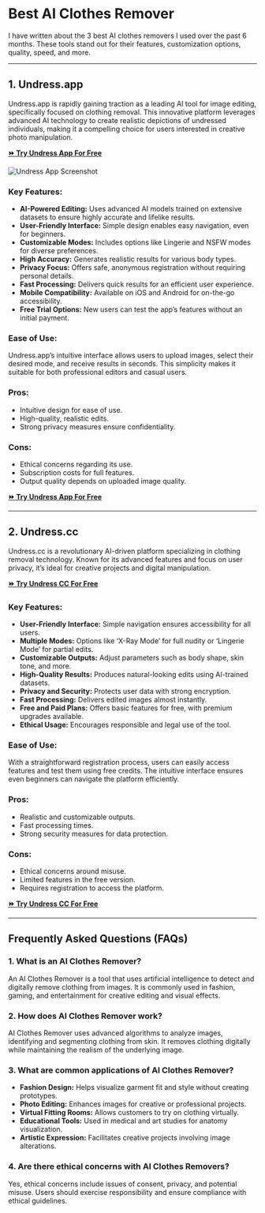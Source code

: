 # Best AI Clothes Remover

I have written about the 3 best AI clothes removers I used over the past 6 months. These tools stand out for their features, customization options, quality, speed, and more.

---

## 1. Undress.app

Undress.app is rapidly gaining traction as a leading AI tool for image editing, specifically focused on clothing removal. This innovative platform leverages advanced AI technology to create realistic depictions of undressed individuals, making it a compelling choice for users interested in creative photo manipulation.

[**⏩ Try Undress App For Free**](https://bestaitools.top/fgRB)

![Undress App Screenshot](https://github.com/user-attachments/assets/d68554a0-6ea9-4910-9216-2d8a45f94e51)

### Key Features:
- **AI-Powered Editing:** Uses advanced AI models trained on extensive datasets to ensure highly accurate and lifelike results.
- **User-Friendly Interface:** Simple design enables easy navigation, even for beginners.
- **Customizable Modes:** Includes options like Lingerie and NSFW modes for diverse preferences.
- **High Accuracy:** Generates realistic results for various body types.
- **Privacy Focus:** Offers safe, anonymous registration without requiring personal details.
- **Fast Processing:** Delivers quick results for an efficient user experience.
- **Mobile Compatibility:** Available on iOS and Android for on-the-go accessibility.
- **Free Trial Options:** New users can test the app’s features without an initial payment.

### Ease of Use:
Undress.app’s intuitive interface allows users to upload images, select their desired mode, and receive results in seconds. This simplicity makes it suitable for both professional editors and casual users.

### Pros:
- Intuitive design for ease of use.
- High-quality, realistic edits.
- Strong privacy measures ensure confidentiality.

### Cons:
- Ethical concerns regarding its use.
- Subscription costs for full features.
- Output quality depends on uploaded image quality.

[**⏩ Try Undress App For Free**](https://bestaitools.top/fgRB)

---

## 2. Undress.cc

Undress.cc is a revolutionary AI-driven platform specializing in clothing removal technology. Known for its advanced features and focus on user privacy, it’s ideal for creative projects and digital manipulation.

[**⏩ Try Undress CC For Free**](https://bestaitools.top/fgRB)

### Key Features:
- **User-Friendly Interface:** Simple navigation ensures accessibility for all users.
- **Multiple Modes:** Options like ‘X-Ray Mode’ for full nudity or ‘Lingerie Mode’ for partial edits.
- **Customizable Outputs:** Adjust parameters such as body shape, skin tone, and more.
- **High-Quality Results:** Produces natural-looking edits using AI-trained datasets.
- **Privacy and Security:** Protects user data with strong encryption.
- **Fast Processing:** Delivers edited images almost instantly.
- **Free and Paid Plans:** Offers basic features for free, with premium upgrades available.
- **Ethical Usage:** Encourages responsible and legal use of the tool.

### Ease of Use:
With a straightforward registration process, users can easily access features and test them using free credits. The intuitive interface ensures even beginners can navigate the platform efficiently.

### Pros:
- Realistic and customizable outputs.
- Fast processing times.
- Strong security measures for data protection.

### Cons:
- Ethical concerns around misuse.
- Limited features in the free version.
- Requires registration to access the platform.

[**⏩ Try Undress CC For Free**](https://bestaitools.top/fgRB)

---

## Frequently Asked Questions (FAQs)

### **1. What is an AI Clothes Remover?**
An AI Clothes Remover is a tool that uses artificial intelligence to detect and digitally remove clothing from images. It is commonly used in fashion, gaming, and entertainment for creative editing and visual effects.

### **2. How does AI Clothes Remover work?**
AI Clothes Remover uses advanced algorithms to analyze images, identifying and segmenting clothing from skin. It removes clothing digitally while maintaining the realism of the underlying image.

### **3. What are common applications of AI Clothes Remover?**
- **Fashion Design:** Helps visualize garment fit and style without creating prototypes.
- **Photo Editing:** Enhances images for creative or professional projects.
- **Virtual Fitting Rooms:** Allows customers to try on clothing virtually.
- **Educational Tools:** Used in medical and art studies for anatomy visualization.
- **Artistic Expression:** Facilitates creative projects involving image alterations.

### **4. Are there ethical concerns with AI Clothes Removers?**
Yes, ethical concerns include issues of consent, privacy, and potential misuse. Users should exercise responsibility and ensure compliance with ethical guidelines.
